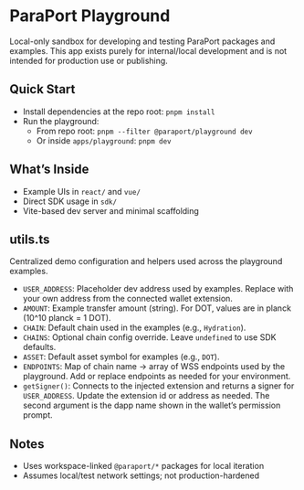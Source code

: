 # ParaPort Playground

Local-only sandbox for developing and testing ParaPort packages and examples. This app exists purely for internal/local development and is not intended for production use or publishing.

## Quick Start

- Install dependencies at the repo root: `pnpm install`
- Run the playground:
  - From repo root: `pnpm --filter @paraport/playground dev`
  - Or inside `apps/playground`: `pnpm dev`

## What’s Inside

- Example UIs in `react/` and `vue/`
- Direct SDK usage in `sdk/`
- Vite-based dev server and minimal scaffolding

## utils.ts

Centralized demo configuration and helpers used across the playground examples.

- `USER_ADDRESS`: Placeholder dev address used by examples. Replace with your own address from the connected wallet extension.
- `AMOUNT`: Example transfer amount (string). For DOT, values are in planck (10^10 planck = 1 DOT).
- `CHAIN`: Default chain used in the examples (e.g., `Hydration`).
- `CHAINS`: Optional chain config override. Leave `undefined` to use SDK defaults.
- `ASSET`: Default asset symbol for examples (e.g., `DOT`).
- `ENDPOINTS`: Map of chain name → array of WSS endpoints used by the playground. Add or replace endpoints as needed for your environment.
- `getSigner()`: Connects to the injected extension and returns a signer for `USER_ADDRESS`. Update the extension id or address as needed. The second argument is the dapp name shown in the wallet’s permission prompt.

## Notes

- Uses workspace-linked `@paraport/*` packages for local iteration
- Assumes local/test network settings; not production-hardened

